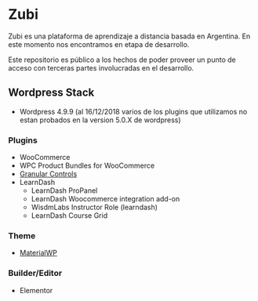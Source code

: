 # Zubi

Zubi es una plataforma de aprendizaje a distancia basada en Argentina. 
En este momento nos encontramos en etapa de desarrollo.

Este repositorio es público a los hechos de poder proveer un punto de acceso con terceras partes involucradas en el desarrollo.

## Wordpress Stack
+ Wordpress 4.9.9 (al 16/12/2018 varios de los plugins que utilizamos no estan probados en la version 5.0.X de wordpress)

### Plugins
+ WooCommerce 
+ WPC Product Bundles for WooCommerce
+ [Granular Controls](https://wordpress.org/plugins/granular-controls-for-elementor)
+ LearnDash
  + LearnDash ProPanel 
  + LearnDash Woocommerce integration add-on 
  + WisdmLabs Instructor Role (learndash)
  + LearnDash Course Grid

### Theme
+ [MaterialWP](https://materialwp.com)

### Builder/Editor
+ Elementor
